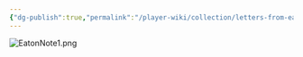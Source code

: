 ```yaml
---
{"dg-publish":true,"permalink":"/player-wiki/collection/letters-from-eaton/","noteIcon":""}
---
```


![EatonNote1.png](/img/user/EatonNote1.png)

